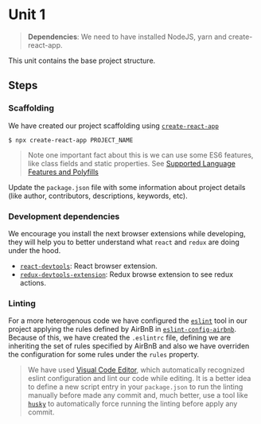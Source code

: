 # Unit 1

> **Dependencies**: We need to have installed NodeJS, yarn and create-react-app.

This unit contains the base project structure.

## Steps

### Scaffolding

We have created our project scaffolding using [`create-react-app`](https://github.com/facebook/create-react-app)

```$ npx create-react-app PROJECT_NAME```

> Note one important fact about this is we can use some ES6 features, like class fields and static properties. See [Supported Language Features and Polyfills](https://github.com/facebook/create-react-app/blob/master/packages/react-scripts/template/README.md#supported-language-features)

Update the `package.json` file with some information about project details (like author, contributors, descriptions, keywords, etc).

### Development dependencies

We encourage you install the next browser extensions while developing, they will help you to better understand what `react` and `redux` are doing under the hood.

- [`react-devtools`](https://github.com/facebook/react-devtools): React browser extension.
- [`redux-devtools-extension`](https://github.com/zalmoxisus/redux-devtools-extension): Redux browse extension to see redux actions.

### Linting

For a more heterogenous code we have configured the [`eslint`](https://eslint.org/) tool in our project applying the rules defined by AirBnB in [`eslint-config-airbnb`](https://www.npmjs.com/package/eslint-config-airbnb). Because of this, we have created the `.eslintrc` file, defining we are inheriting the set of rules specified by AirBnB and also we have overriden the configuration for some rules under the `rules` property.

> We have used [Visual Code Editor](https://code.visualstudio.com), which automatically recognized eslint configuration and lint our code while editing.
> It is a better idea to define a new script entry in your `package.json` to run the linting manually before made any commit and, much better, use a tool like [`husky`](https://www.npmjs.com/package/husky) to automatically force running the linting before apply any commit.

